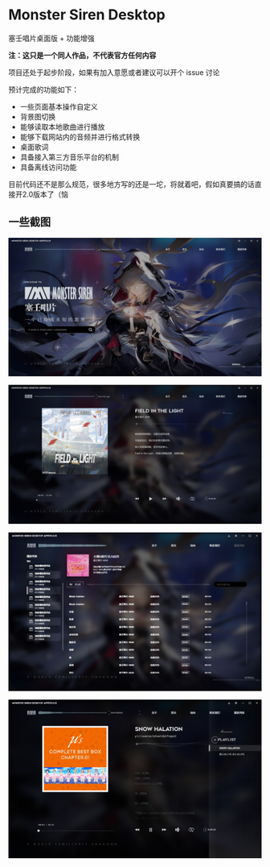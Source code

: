 # Monster Siren Desktop

塞壬唱片桌面版 + 功能增强

**注：这只是一个同人作品，不代表官方任何内容**

项目还处于起步阶段，如果有加入意愿或者建议可以开个 issue 讨论

预计完成的功能如下：

- 一些页面基本操作自定义
- 背景图切换
- 能够读取本地歌曲进行播放
- 能够下载网站内的音频并进行格式转换
- 桌面歌词
- 具备接入第三方音乐平台的机制
- 具备离线访问功能

目前代码还不是那么规范，很多地方写的还是一坨，将就着吧，假如真要搞的话直接开2.0版本了（恼

## 一些截图

![](./docs/Img/1.jpg)

![](./docs/Img/2.jpg)

![](./docs/Img/3.jpg)

![](./docs/Img/4.jpg)